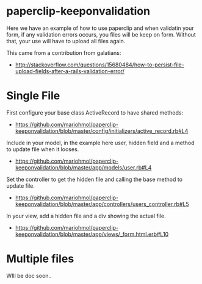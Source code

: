 # paperclip-keeponvalidation

Here we have an example of how to use paperclip and when validatin your form, if any validation errors occurs, you files will be keep on form. Without that, your use will have to upload all files again.

This came from a contribution from galatians:

* http://stackoverflow.com/questions/15680484/how-to-persist-file-upload-fields-after-a-rails-validation-error/


# Single File

First configure your base class ActiveRecord to have shared methods:
* https://github.com/mariohmol/paperclip-keeponvalidation/blob/master/config/initializers/active_record.rb#L4

Include in your model, in the example here user, hidden field and a method to update file when it looses.

* https://github.com/mariohmol/paperclip-keeponvalidation/blob/master/app/models/user.rb#L4

Set the controller to get the hidden file and calling the base method to update file. 

* https://github.com/mariohmol/paperclip-keeponvalidation/blob/master/app/controllers/users_controller.rb#L5

In your view, add a hidden file and a div showing the actual file.

* https://github.com/mariohmol/paperclip-keeponvalidation/blob/master/app/views/_form.html.erb#L10

# Multiple files

WIll be doc soon.. 

